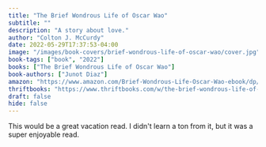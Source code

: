 ```yaml
---
title: "The Brief Wondrous Life of Oscar Wao"
subtitle: ""
description: "A story about love."
author: "Colton J. McCurdy"
date: 2022-05-29T17:37:53-04:00
image: "/images/book-covers/brief-wondrous-life-of-oscar-wao/cover.jpg"
book-tags: ["book", "2022"]
books: ["The Brief Wondrous Life of Oscar Wao"]
book-authors: ["Junot Diaz"]
amazon: "https://www.amazon.com/Brief-Wondrous-Life-Oscar-Wao-ebook/dp/B000UZJRGI/ref=sr_1_1"
thriftbooks: "https://www.thriftbooks.com/w/the-brief-wondrous-life-of-oscar-wao_junot-daz/246854/?resultid=bd5ef80e-aaf0-46a3-b315-478a047c4287#isbn=1594483299"
draft: false
hide: false
---
```


This would be a great vacation read. I didn't learn a ton from it, but it was a
super enjoyable read.
